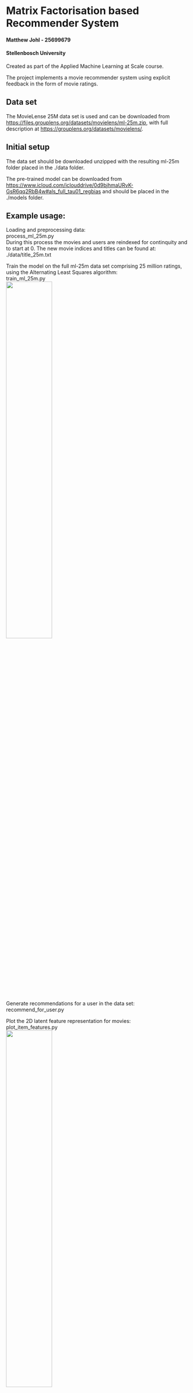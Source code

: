 # Matrix Factorisation based Recommender System

#### Matthew Johl - 25699679
#### Stellenbosch University

Created as part of the Applied Machine Learning at Scale course.

The project implements a movie recommender system using explicit feedback in the form of movie ratings.  

## Data set

The MovieLense 25M data set is used and can be downloaded from https://files.grouplens.org/datasets/movielens/ml-25m.zip, with full description at https://grouplens.org/datasets/movielens/.

## Initial setup

The data set should be downloaded unzipped with the resulting ml-25m folder placed in the ./data folder.

The pre-trained model can be downloaded from https://www.icloud.com/iclouddrive/0d9bjhmaURvK-GsR6qq2RbB4w#als_full_tau01_regbias and should be placed in the ./models folder.

## Example usage:

Loading and preprocessing data:\
process_ml_25m.py\
During this process the movies and users are reindexed for continquity and to start at 0.  The new movie indices and titles can be found at:\
./data/title_25m.txt

Train the model on the full ml-25m data set comprising 25 million ratings, using the Alternating Least Squares algorithm:\
train_ml_25m.py\
<img src=https://user-images.githubusercontent.com/103119572/168556922-f5891be0-96f3-4320-943f-1a4ab5f131cf.png width=50% height=50%>

Generate recommendations for a user in the data set:\
recommend_for_user.py

Plot the 2D latent feature representation for movies:\
plot_item_features.py\
<img src=https://user-images.githubusercontent.com/103119572/168557119-85ac3f49-0979-44df-8d5d-b9386ee43714.png width=50% height=50%>

## Test scripts

The integrity of the data preprocessing and loading into the custom data structure can be verified with:\
./test/test_datastruct_integrity.py

A sanity check for recommendations produced by the trained model can use:\
./test/test_recommendation.py\
Sample output:\
./test/test_recommendation_output.txt

## References

Koenigstein, N., Nice, N., Paquet, U. and Schleyen, N., 2012, September. The Xbox recommender system. In Proceedings of the sixth ACM conference on Recommender systems (pp. 281-284).

Koren, Y., Bell, R. and Volinsky, C., 2009. Matrix factorization techniques for recommender systems. Computer, 42(8), pp.30-37.


